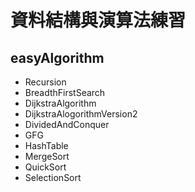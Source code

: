 # 資料結構與演算法練習
## easyAlgorithm
* Recursion
* BreadthFirstSearch
* DijkstraAlgorithm
* DijkstraAlogorithmVersion2
* DividedAndConquer
* GFG
* HashTable
* MergeSort
* QuickSort
* SelectionSort

